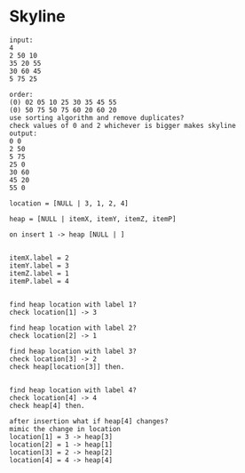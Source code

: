 # Skyline 

    input:
    4
    2 50 10
    35 20 55
    30 60 45
    5 75 25

    order:
    (0) 02 05 10 25 30 35 45 55
    (0) 50 75 50 75 60 20 60 20
    use sorting algorithm and remove duplicates?
    check values of 0 and 2 whichever is bigger makes skyline
    output:
    0 0
    2 50
    5 75
    25 0
    30 60
    45 20
    55 0

    location = [NULL | 3, 1, 2, 4]

    heap = [NULL | itemX, itemY, itemZ, itemP]

    on insert 1 -> heap [NULL | ]


    itemX.label = 2
    itemY.label = 3
    itemZ.label = 1
    itemP.label = 4


    find heap location with label 1?
    check location[1] -> 3

    find heap location with label 2?
    check location[2] -> 1

    find heap location with label 3?
    check location[3] -> 2
    check heap[location[3]] then.


    find heap location with label 4?
    check location[4] -> 4
    check heap[4] then.

    after insertion what if heap[4] changes?
    mimic the change in location
    location[1] = 3 -> heap[3]
    location[2] = 1 -> heap[1]
    location[3] = 2 -> heap[2]
    location[4] = 4 -> heap[4]
